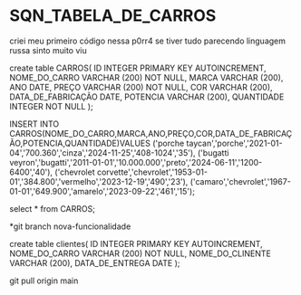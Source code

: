 # SQN_TABELA_DE_CARROS
criei meu primeiro código nessa p0rr4 se tiver tudo parecendo linguagem russa sinto muito viu

create table CARROS(
 ID INTEGER PRIMARY KEY AUTOINCREMENT,
 NOME_DO_CARRO VARCHAR (200) NOT NULL,
 MARCA VARCHAR (200),
 ANO DATE,
 PREÇO VARCHAR (200) NOT NULL,
 COR VARCHAR (200),
 DATA_DE_FABRICAÇÃO DATE,
 POTENCIA VARCHAR (200),
 QUANTIDADE INTEGER NOT NULL
 );
  
 INSERT INTO CARROS(NOME_DO_CARRO,MARCA,ANO,PREÇO,COR,DATA_DE_FABRICAÇÃO,POTENCIA,QUANTIDADE)VALUES
 ('porche taycan','porche','2021-01-04','700.360','cinza','2024-11-25','408-1024','35'),
 ('bugatti veyron','bugatti','2011-01-01','10.000.000','preto','2024-06-11','1200-6400','40'),
 ('chevrolet corvette','chevrolet','1953-01-01','384.800','vermelho','2023-12-19','490','23'),
 ('camaro','chevrolet','1967-01-01','649.900','amarelo','2023-09-22','461','15');
 
 select * from CARROS;

*git branch nova-funcionalidade

create table clientes(
 ID INTEGER PRIMARY KEY AUTOINCREMENT,
 NOME_DO_CARRO VARCHAR (200) NOT NULL,
 NOME_DO_CLINENTE VARCHAR (200),
 DATA_DE_ENTREGA DATE
 );

 git pull origin main 

 

